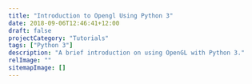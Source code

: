 ```yaml
---
title: "Introduction to Opengl Using Python 3"
date: 2018-09-06T12:46:41+12:00
draft: false
projectCategory: "Tutorials"
tags: ["Python 3"]
description: "A brief introduction on using OpenGL with Python 3."
relImage: ""
sitemapImage: []
---
```

